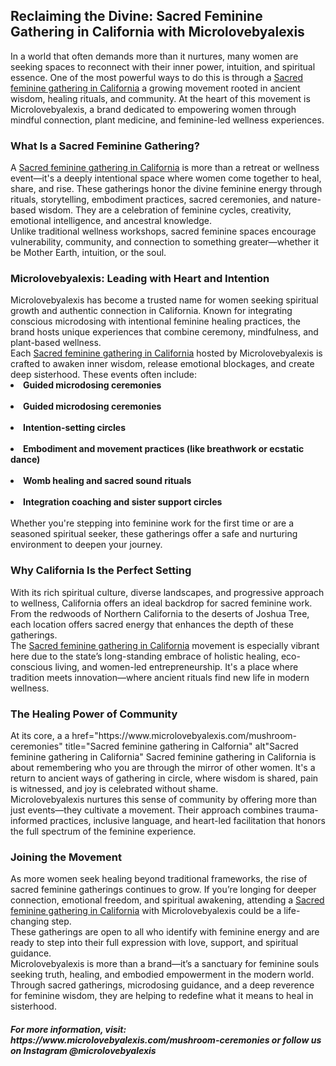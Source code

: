 <h2>Reclaiming the Divine: Sacred Feminine Gathering in California with Microlovebyalexis</h2>
In a world that often demands more than it nurtures, many women are seeking spaces to reconnect with their inner power, intuition, and spiritual essence. One of the most powerful ways to do this is through a <a href="https://www.microlovebyalexis.com/mushroom-ceremonies" title="Sacred feminine gathering in Calfornia" alt"Sacred feminine gathering in California" <a>Sacred feminine gathering in California</a> a growing movement rooted in ancient wisdom, healing rituals, and community. At the heart of this movement is Microlovebyalexis, a brand dedicated to empowering women through mindful connection, plant medicine, and feminine-led wellness experiences.<br>
<h3>What Is a Sacred Feminine Gathering?</h3>
A <a href="https://www.microlovebyalexis.com/mushroom-ceremonies" title="Sacred feminine gathering in Calfornia" alt"Sacred feminine gathering in California" <a>Sacred feminine gathering in California</a> is more than a retreat or wellness event—it's a deeply intentional space where women come together to heal, share, and rise. These gatherings honor the divine feminine energy through rituals, storytelling, embodiment practices, sacred ceremonies, and nature-based wisdom. They are a celebration of feminine cycles, creativity, emotional intelligence, and ancestral knowledge.<br>
Unlike traditional wellness workshops, sacred feminine spaces encourage vulnerability, community, and connection to something greater—whether it be Mother Earth, intuition, or the soul.<br>
<h3>Microlovebyalexis: Leading with Heart and Intention</h3>
Microlovebyalexis has become a trusted name for women seeking spiritual growth and authentic connection in California. Known for integrating conscious microdosing with intentional feminine healing practices, the brand hosts unique experiences that combine ceremony, mindfulness, and plant-based wellness.<br>
Each <a href="https://www.microlovebyalexis.com/mushroom-ceremonies" title="Sacred feminine gathering in Calfornia" alt"Sacred feminine gathering in California" <a>Sacred feminine gathering in California</a> hosted by Microlovebyalexis is crafted to awaken inner wisdom, release emotional blockages, and create deep sisterhood. These events often include:<br>
<li><b>Guided microdosing ceremonies</b></li><br>
<li><b>Guided microdosing ceremonies</b></li><br>
<li><b>Intention-setting circles</b></li><br>
<li><b>Embodiment and movement practices (like breathwork or ecstatic dance)</b></li><br>
<li><b>Womb healing and sacred sound rituals</b></li><br>
<li><b>Integration coaching and sister support circles</b></li><br>
Whether you're stepping into feminine work for the first time or are a seasoned spiritual seeker, these gatherings offer a safe and nurturing environment to deepen your journey.<br>
<h3>Why California Is the Perfect Setting</h3>
With its rich spiritual culture, diverse landscapes, and progressive approach to wellness, California offers an ideal backdrop for sacred feminine work. From the redwoods of Northern California to the deserts of Joshua Tree, each location offers sacred energy that enhances the depth of these gatherings.<br>
The <a href="https://www.microlovebyalexis.com/mushroom-ceremonies" title="Sacred feminine gathering in Calfornia" alt"Sacred feminine gathering in California" <a>Sacred feminine gathering in California</a> movement is especially vibrant here due to the state’s long-standing embrace of holistic healing, eco-conscious living, and women-led entrepreneurship. It's a place where tradition meets innovation—where ancient rituals find new life in modern wellness.<br>
<h3>The Healing Power of Community</h3>
At its core, a a href="https://www.microlovebyalexis.com/mushroom-ceremonies" title="Sacred feminine gathering in Calfornia" alt"Sacred feminine gathering in California" <a>Sacred feminine gathering in California</a> is about remembering who you are through the mirror of other women. It's a return to ancient ways of gathering in circle, where wisdom is shared, pain is witnessed, and joy is celebrated without shame.<br>
Microlovebyalexis nurtures this sense of community by offering more than just events—they cultivate a movement. Their approach combines trauma-informed practices, inclusive language, and heart-led facilitation that honors the full spectrum of the feminine experience.
<h3>Joining the Movement</h3>
As more women seek healing beyond traditional frameworks, the rise of sacred feminine gatherings continues to grow. If you’re longing for deeper connection, emotional freedom, and spiritual awakening, attending a <a href="https://www.microlovebyalexis.com/mushroom-ceremonies" title="Sacred feminine gathering in Calfornia" alt"Sacred feminine gathering in California" <a>Sacred feminine gathering in California</a> with Microlovebyalexis could be a life-changing step.<br>
These gatherings are open to all who identify with feminine energy and are ready to step into their full expression with love, support, and spiritual guidance.<br>
Microlovebyalexis is more than a brand—it’s a sanctuary for feminine souls seeking truth, healing, and embodied empowerment in the modern world. Through sacred gatherings, microdosing guidance, and a deep reverence for feminine wisdom, they are helping to redefine what it means to heal in sisterhood.<br>
<h5>For more information, visit: https://www.microlovebyalexis.com/mushroom-ceremonies or follow us on Instagram @microlovebyalexis </h5>
